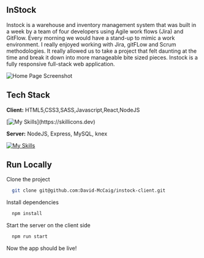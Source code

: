 ## InStock

Instock is a warehouse and inventory management system that was built in a week by a team of four developers using Agile work flows (Jira) and GitFlow. Every morning we would have a stand-up to mimic a work environment. I really enjoyed working with Jira, gitFLow and Scrum methodologies. It really allowed us to take a project that felt daunting at the time and break it down into more manageable bite sized pieces. Instock is a fully responsive full-stack web application.


![Home Page Screenshot](https://res.cloudinary.com/dui1zm17r/image/upload/v1686650943/david-mccaig-portfolio/in-stock_vacutk.png)

## Tech Stack

**Client:** 
HTML5,CSS3,SASS,Javascript,React,NodeJS

[![My Skills](https://skillicons.dev/icons?i=js,html,css,sass,react,nodejs,)](https://skillicons.dev)

**Server:**
NodeJS, Express, MySQL, knex

[![My Skills](https://skillicons.dev/icons?i=nodejs,express,mysql)](https://skillicons.dev)


## Run Locally

Clone the project

```bash
  git clone git@github.com:David-McCaig/instock-client.git
```

Install dependencies

```bash
  npm install 
```

Start the server on the client side 

```bash
  npm run start
```
Now the app should be live! 
